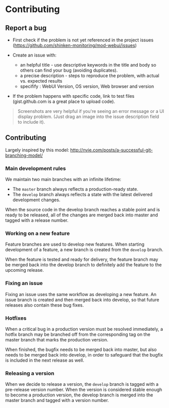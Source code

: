 # Contributing

## Report a bug

* First check if the problem is not yet referenced in the project issues (https://github.com/shinken-monitoring/mod-webui/issues)
* Create an issue with: 

   - an helpful title - use descriptive keywords in the title and body so others can find your bug (avoiding duplicates).
   - a precise description - steps to reproduce the problem, with actual vs. expected results
   - specifify : WebUI Version, OS version, Web browser and version

* If the problem happens with specific code, link to test files (gist.github.com is a great place to upload code).

> Screenshots are very helpful if you're seeing an error message or a UI display problem. (Just drag an image into the issue description field to include it).

## Contributing

Largely inspired by this model: http://nvie.com/posts/a-successful-git-branching-model/

### Main development rules

We maintain two main branches with an infinite lifetime: 
- The `master` branch always reflects a production-ready state.
- The `develop` branch always reflects a state with the latest delivered development changes.

When the source code in the develop branch reaches a stable point and is ready to be released, all of the changes are merged back into master and tagged with a release number. 

### Working on a new feature

Feature branches are used to develop new features. When starting development of a feature, a new branch is created from the `develop` branch.

When the feature is tested and ready for delivery, the feature branch may be merged back into the develop branch to definitely add the feature to the upcoming release.


### Fixing an issue

Fixing an issue uses the same workflow as developing a new feature. An issue branch is created and then merged back into develop, so that future releases also contain these bug fixes.


### Hotfixes

When a critical bug in a production version must be resolved immediately, a hotfix branch may be branched off from the corresponding tag on the master branch that marks the production version.

When finished, the bugfix needs to be merged back into master, but also needs to be merged back into develop, in order to safeguard that the bugfix is included in the next release as well.


### Releasing a version

When we decide to release a version, the `develop` branch is tagged with a pre-release version number. When the version is considered stable enough to become a production version, the develop branch is merged into the master branch and tagged with a version number.

